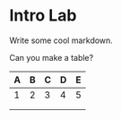 # Intro Lab

Write some cool markdown.

Can you make a table?

| A | B | C | D | E |
|---|---|---|---|---|
| 1 | 2 | 3 | 4 | 5 |
|   |   |   |   |   |
|   |   |   |   |   |